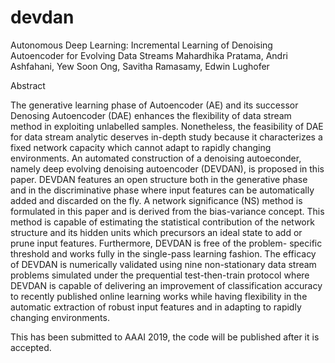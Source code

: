 # devdan
Autonomous Deep Learning: Incremental Learning of Denoising Autoencoder for Evolving Data Streams
Mahardhika Pratama, Andri Ashfahani, Yew Soon Ong, Savitha Ramasamy, Edwin Lughofer

Abstract

The generative learning phase of Autoencoder (AE) and its successor Denosing Autoencoder (DAE) enhances the flexibility of data stream method in exploiting unlabelled samples. Nonetheless, the feasibility of DAE for data stream analytic deserves in-depth study because it characterizes a fixed network capacity which cannot adapt to rapidly changing environments. An automated construction of a denoising autoeconder, namely deep evolving denoising autoencoder (DEVDAN), is proposed in this paper. DEVDAN features an open structure both in the generative phase and in the discriminative phase where input features can be automatically added and discarded on the fly. A network significance (NS) method is formulated in this paper and is derived from the bias-variance concept. This method is capable of estimating the statistical contribution of the network structure and its hidden units which precursors an ideal state to add or prune input features. Furthermore, DEVDAN is free of the problem- specific threshold and works fully in the single-pass learning fashion. The efficacy of DEVDAN is numerically validated using nine non-stationary data stream problems simulated under the prequential test-then-train protocol where DEVDAN is capable of delivering an improvement of classification accuracy to recently published online learning works while having flexibility in the automatic extraction of robust input features and in adapting to rapidly changing environments.

This has been submitted to AAAI 2019, the code will be published after it is accepted.

